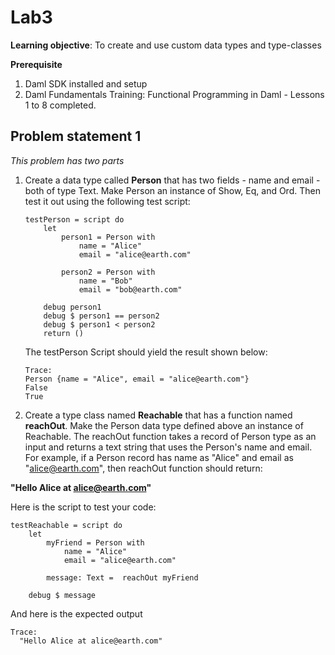 # Lab3

**Learning objective**: To create and use custom data types and type-classes

**Prerequisite**
1. Daml SDK installed and setup
2. Daml Fundamentals Training: Functional Programming in Daml - Lessons 1 to 8 completed.

## Problem statement 1
*This problem has two parts*

1. Create a data type called **Person** that has two fields - name and email - both of type Text. Make Person an instance of Show, Eq, and Ord. Then test it out using the following test script: 

    ```
    testPerson = script do 
        let 
            person1 = Person with 
                name = "Alice"
                email = "alice@earth.com"
        
            person2 = Person with 
                name = "Bob"
                email = "bob@earth.com"

        debug person1
        debug $ person1 == person2
        debug $ person1 < person2
        return ()
    ```

    The testPerson Script should yield the result shown below:

    ```
    Trace: 
    Person {name = "Alice", email = "alice@earth.com"}
    False
    True
    ```

2. Create a type class named **Reachable** that has a function named **reachOut**. Make the Person data type defined above an instance of Reachable. The reachOut function takes a record of Person type as an input and returns a text string that uses the Person's name and email. For example, if a Person record has name as "Alice" and email as "alice@earth.com", then reachOut function should return:

**"Hello Alice at alice@earth.com"**

Here is the script to test your code:
```
testReachable = script do
    let
        myFriend = Person with 
            name = "Alice"
            email = "alice@earth.com"

        message: Text =  reachOut myFriend

    debug $ message
```
And here is the expected output

```
Trace: 
  "Hello Alice at alice@earth.com"
```
